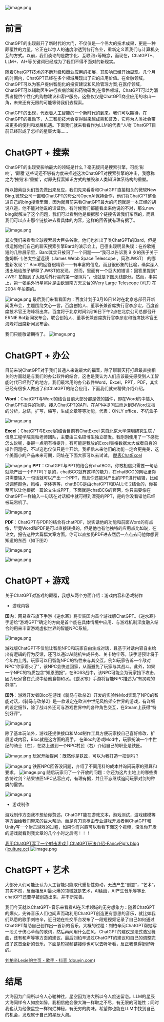 
![image.png](https://p3-juejin.byteimg.com/tos-cn-i-k3u1fbpfcp/03d4b10512b24bae85a681bec8ab78c2~tplv-k3u1fbpfcp-watermark.image?)
# 前言
ChatGPT的出现敲开了新时代的大门，不仅仅是一个伟大的技术成果，更是一种颠覆性的力量。它正在以惊人的速度渗透到各行各业，重新定义着我们与计算机交互的方式。以前，我们谈论的是数字化、互联网+等概念，而现在，ChatGPT+、LLM+、AI+等关键词已经成为了我们不得不面对的新现实。

随着ChatGPT技术的不断升级和商业应用的拓展，其影响已经开始显现。几个月的时间内，ChatGPT已经在多个领域展现出了它的应用价值。在金融领域，ChatGPT可以为客户提供智能化的投资建议和风险管理方案;在医疗领域，ChatGPT可以辅助医生进行疾病诊断和药物研发;在零售领域，ChatGPT可以为消费者提供个性化的购物建议和客户服务。这些仅仅是ChatGPT商业应用的冰山一角，未来还有无限的可能等待我们去探索。

ChatGPT的出现，代表着人工智能的一个新时代的到来。我们可以期待，在ChatGPT的推动下，人工智能技术会变得越来越成熟和普及，它将为人类社会带来更多的便利和发展机遇。下面我们就来看看作为LLM的代表‘‘人物’’ChatGPT目前已经形成了怎样的星辰大海......
# ChatGPT + 搜索
ChatGPT的出现受影响最大的领域是什么？毫无疑问是搜索引擎，可能‘影响’，‘颠覆’这些词还不够有力度来描述这次ChatGPT对搜索引擎的冲击，我愿称之为‘摧毁’和‘重塑’，对原先探索知识方式的摧毁和人类知识体系结构的重塑。

所以搜索巨头们首先做出来反应，我们先来看看和ChatGPT直接相关的微软New Bing,微软公司一直和ChatGPT的母公司OpenAI保持合作，他们将ChatGPT整合进自己的bing搜索里面，因为就目前来看ChatGPT最大的问题就是一本正经的胡说八道，他不能对他说的话证伪，有时候我们都能看出来他说的不对，那么new bing就解决了这个问题，我们可以看到他是根据那个链接告诉我们东西的，而且我们可以点击那个链接进去看具体的内容，这样的回答就有理有据了。

![image.png](https://p1-juejin.byteimg.com/tos-cn-i-k3u1fbpfcp/abaf6fc3cbdd4dd6a93d212dcf35f3aa~tplv-k3u1fbpfcp-watermark.image?)

其次我们来看看全球搜索最大巨头谷歌，他们也推出了类ChatGPT的Bard，但是很遗憾他们自己的聊天搜索引擎Bard的演示会上，巴德出现明显失误：在谷歌短短的几秒展示里，Bard其实只被问了一个问题——“我可以告诉我 9 岁的孩子关于詹姆斯·韦伯太空望远镜（James Webb Space Telescope ，简称JWST） 的哪些新发现？”  Bard的回答很精彩——有丰富的信息，而且很形象的比喻，确实深入浅出地给孩子解释了JWST的发现。
然而，里面有一个巨大的错误：回答里提到“ JWST 拍摄到了太阳系外行星的第一张照片”，也就是下图灰线部分。然而，事实上，第一张系外行星照片是由欧洲南方天文台的Very Large Telescope (VLT) 在 2004 年拍摄的。

![image.png](https://p3-juejin.byteimg.com/tos-cn-i-k3u1fbpfcp/fdbc10c9716c430b90c3d14d30012078~tplv-k3u1fbpfcp-watermark.image?)
最后我们来看看国内：百度计划于3月16日14时在北京总部召开新闻发布会，主题围绕文心一言。百度创始人、董事长兼首席执行官李彦宏，百度首席技术官王海峰将出席。百度将于北京时间2月16日下午2点在北京公司总部召开ERNIE Bot新闻发布会。联合创始人、董事长兼首席执行官李彦宏和首席技术官王海峰将出席新闻发布会。

我们只能敬请期待了。
![image.png](https://p6-juejin.byteimg.com/tos-cn-i-k3u1fbpfcp/9b81e9a964c14167a36a3d32bce1b2ae~tplv-k3u1fbpfcp-watermark.image?)
# ChatGPT + 办公
目前来说ChatGPT对于我们普通人来说最大的福音，除了聊聊天打打趣最直接相关的方面就是与我们的办公软件的结合，这也是我认为人们应该最先感受到人工智能时代已经到了的地方。我们最常用的办公软件Word，Excel，PPT，PDF，其实已经有很多人做出了和ChatGPT的结合应用，下面我们就来稍微介绍介绍。

**Word**：ChatGPT与Word的结合目前大部分都是做的插件，即在Word的中插入ChatGPT插件的功能，接入ChatGPT的API，在API中提问进而达到对Word文档的分析，总结，扩写，缩写，生成文章等等功能，代表：ONLY office、不坑盒子

![image.png](https://p6-juejin.byteimg.com/tos-cn-i-k3u1fbpfcp/a0ebbef6c3aa4cc19dab30cff2e1e046~tplv-k3u1fbpfcp-watermark.image?)

**Excel**：ChatGPT与Excel的结合目前有ChatExcel 来自北京大学深圳研究生院 / 信息工程学院袁粒老师团队，主要由三名硕博生独立研发。我刚刚使用了一下感觉怎么说呢，委婉一点吧有待提升，有可能是我放的Excel表格数据太大或者自身的操作问题吧，不过这也仅仅只是个开始，我相信未来他们的功能一定会更完美，这个美而小的产品未来可期，网址在下面大家可以去试试。
[酷表ChatExcel](https://www.chatexcel.com)

![image.png](https://p3-juejin.byteimg.com/tos-cn-i-k3u1fbpfcp/700e46d58c54424986704c59648f797b~tplv-k3u1fbpfcp-watermark.image?)
**PPT**：ChatGPT与PPT的结合有chatBCG，你敢相信只需要一句话就能产出一个PPT吗？是的，chatBCG就有这样的能力，在chatBCG的网址里你只需要输入一句话就可以产出一个PPT，而且你还能对产出的PPT进行编辑，比如说调整颜色，风格，字体等等，chatBCG是由chatGPT和DALL-E 2结合的，你甚至可以让他根据一篇论文生成PPT，下面就是chatBCG的官网，你只需要像在ChatGPT一样输入一句话在对话框中就可得到漂亮的PPT，是的你没看错他已经被玩宕机了。

![image.png](https://p6-juejin.byteimg.com/tos-cn-i-k3u1fbpfcp/5b68c5d95dfd449f958ce5d0916d32de~tplv-k3u1fbpfcp-watermark.image?)

**PDF**：ChatGPT与PDF的结合有chatPDF，说实话他的功能和前面Word的有点像，毕竟Word和PDF是可以直接转换的，但是他也有他独特的应用点比如说，在论文，报告这种大篇幅文章方面，你可以直接仍PDF进去然后一点点去问他你想要知道的东西（如下图2）

![image.png](https://p3-juejin.byteimg.com/tos-cn-i-k3u1fbpfcp/298844058a5b4b0696a474e3f1ee830b~tplv-k3u1fbpfcp-watermark.image?)

![image.png](https://p6-juejin.byteimg.com/tos-cn-i-k3u1fbpfcp/22c70467d03e4e469745e0a2f6105d89~tplv-k3u1fbpfcp-watermark.image?)
# ChatGPT + 游戏
关于ChatGPT对游戏的颠覆，我想从两个方面介绍：游戏内容和游戏制作
- 游戏内容

**国内**：网易宣布旗下手游《逆水寒》将实装国内首个游戏版ChatGPT。《逆水寒》手游给“游戏GPT”确定的方向是首个能在具体情境中应用、与游戏机制深度融入结合的用来丰富游戏虚拟世界的智能NPC系统。

![image.png](https://p3-juejin.byteimg.com/tos-cn-i-k3u1fbpfcp/4b2319ddf3504970bd3fb7ef47bdbbab~tplv-k3u1fbpfcp-watermark.image?)


游戏版ChatGPT不仅能让智能NPC和玩家自由生成对话，且基于对话内容自主给出有逻辑的行为反馈，还可以通过AI随机生成任务、关卡地牢等。该手游预计将于今年内上线。玩家可以用智能NPC的特性来与其交互，例如玩家告诉一个敌对NPC“你家着火了”，该NPC会快速回家，从而避免了玩家与其战斗。此外，如果一个NPC的特质包含“知恩图报”，在BOSS战中，该NPC可能会为玩家挡下攻击，因为玩家曾在荒漠中给他食物和水。《逆水寒》手游将智能NPC描述为“有灵魂的群演”。

**国外**：游戏开发者Bloc在游戏《骑马与砍杀2》开发的实验性Mod实现了NPC的智能对话，《骑马与砍杀2》是一款设定在欧洲中世纪风格架空世界的游戏，有详细的设定细节，除了战斗外还可与游戏世界中的各种角色交互，在Steam上获得“特别好评”。

![image.png](https://p3-juejin.byteimg.com/tos-cn-i-k3u1fbpfcp/a15463f3e3b646839d8c72c23ae7d1b0~tplv-k3u1fbpfcp-watermark.image?)

除了基本玩法外，游戏还提供接口和Mod制作工具方便玩家按自己喜好修改、扩展游戏内容，Bloc就是这方面的高手。
在Bloc的游戏Mod中，玩家扮演一个中世纪的骑士（左），在路上遇到一个NPC村民（右）介绍自己的职业是铁匠。

![image.png](https://p9-juejin.byteimg.com/tos-cn-i-k3u1fbpfcp/c50508ec1d1e4bca9fbb273721ae73ac~tplv-k3u1fbpfcp-watermark.image?)
玩家开始提问：既然你是铁匠，可以为我打造一把剑吗？

![image.png](https://p1-juejin.byteimg.com/tos-cn-i-k3u1fbpfcp/c95e7ba64656447e95cc64d5b12e9207~tplv-k3u1fbpfcp-watermark.image?)
铁匠NPC回答没问题，介绍了不同用料的成本并询问玩家的预算和要求。
![image.png](https://p6-juejin.byteimg.com/tos-cn-i-k3u1fbpfcp/617fa5d784774365902826c4645b37fa~tplv-k3u1fbpfcp-watermark.image?)
随后玩家问了一个开放的问题：你还为这片土地上的哪些贵族铸过剑？结果铁匠NPC丛容应对，有理有据，并且不忘继续追问玩家对剑的种类的需求。

![image.png](https://p3-juejin.byteimg.com/tos-cn-i-k3u1fbpfcp/5aabb6f013ac400fb72ebff4874e3a76~tplv-k3u1fbpfcp-watermark.image?)

- 游戏制作

游戏制作方面我不想给你赘述，ChatGPT能在游戏文本，游戏测试，游戏建模等等方面给我们带来的巨大帮助，而是真刀真枪由专业游戏开发者用ChatGPT和Unity写一个射击游戏的过程，如果你有兴趣可以看看下面这个视频，没准你开发的游戏就看到我文章的几个小时之后呢！！！

[我用ChatGPT写了一个射击游戏 | ChatGPT玩法介绍-FancyPig's blog (iculture.cc)](https://www.iculture.cc/knowledge/pig=31554)
![image.png](https://p6-juejin.byteimg.com/tos-cn-i-k3u1fbpfcp/d19bb09e8f3840d9aebe3d579f37c442~tplv-k3u1fbpfcp-watermark.image?)

# ChatGPT + 艺术
大部分人们可能还认为人工智能只能取代重复性劳动，无法产生“创意”，“艺术”。其实不然，反而相反AI最火爆的领域就是艺术，AI绘画，AI产生音乐等等比chatGPT还要早被创造出来，并不断完善。

我们今天就以ChatGPT+音乐来看看AI在艺术领域的无穷想象力：随着ChatGPT的爆火，先锋音乐人们也闻声而动利用ChatGPT创造更有意思的音乐，就比如我们熟悉的歌手刘柏辛，近日她在社交平台发布了一段短视频记录了自己如何通过ChatGPT帮助自己创作出一首新的音乐，大概的过程：刘柏辛问ChatGPT帮她写一段关于伤心草莓的歌词，然后再问用什么曲风，ChatGPT的建议是法式浩室舞曲，还有和声等等方面的建议，最后刘柏辛通过ChatGPT的建议和自己的调整完成了这首全新的音乐，下面是短视频链接你也可以去听听看，反正我觉得挺好听的。

[刘柏辛Lexie的主页 - 歌手 - 抖音 (douyin.com)](https://www.douyin.com/user/MS4wLjABAAAAHHPK_RzfOvJPE53UpxF8tSacF_-WyCOT4ZR1wmemnos?modal_id=7198814280496516392)
# 结尾
大海因为广阔所以令人心驰神往，星空因为浩大所以令人痴迷留恋。LLM的星辰大海同样令人如痴如醉，我相信他会像大海一样取之不尽，有无限的可能性；同时我也认为他像星空一样绚烂神秘，有无穷的韵味。希望你也能在LLM中找到自己的机会，发现属于自己的星辰大海。

